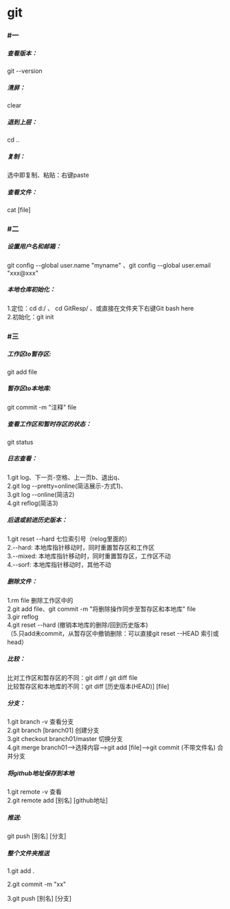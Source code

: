 # git

### #一

##### 查看版本：

git --version

##### 清屏：

clear

##### 退到上层：

cd ..

##### 复制：

选中即复制、粘贴：右键paste

##### 查看文件：

cat [file]



### #二

##### 设置用户名和邮箱：

git config --global user.name "myname" 、git config --global user.email "xxx@xxx"<br>

##### 本地仓库初始化：<br>

1.定位：cd d:/ 、 cd GitResp/ 、或直接在文件夹下右键Git bash here<br>
2.初始化：git init<br>



### #三

##### 工作区to暂存区: 

git add file

##### 暂存区to本地库:

 git commit -m "注释" file

##### 查看工作区和暂时存区的状态：

git status

##### 日志查看：

1.git log、下一页-空格、上一页b、退出q、<br>
2.git log --pretty=online(简洁展示-方式1)、<br>
3.git log --online(简洁2)<br>
4.git reflog(简洁3)<br>

##### 后退或前进历史版本：

1.git reset --hard 七位索引号（relog里面的）<br>
2.--hard: 本地库指针移动时，同时重置暂存区和工作区<br>
3.--mixed: 本地库指针移动时，同时重置暂存区，工作区不动<br>
4.--sorf: 本地库指针移动时，其他不动<br>

##### 删除文件：

1.rm file 删除工作区中的<br>
2.git add file、git commit -m "将删除操作同步至暂存区和本地库" file<br>
3.gir reflog<br>
4.git reset --hard (撤销本地库的删除/回到历史版本)<br>
（5.只add未commit，从暂存区中撤销删除：可以直接git reset --HEAD 索引或head）<br>

##### 比较：

比对工作区和暂存区的不同：git diff / git diff file<br>
比较暂存区和本地库的不同：git diff [历史版本(HEAD)] [file]<br>

##### 分支：

1.git branch -v 查看分支<br>
2.git branch [branch01] 创建分支<br>
3.git checkout branch01/master 切换分支<br>
4.git merge branch01-->选择内容-->git add [file]-->git commit (不带文件名) 合并分支<br>

##### 将github地址保存到本地

1.git remote -v 查看<br>
2.git remote add [别名]  [github地址]<br>

##### 推送: 

git push [别名] [分支]<br>

##### 整个文件夹推送

1.git add .<br>

2.git commit -m "xx"<br>

3.git push [别名] [分支]<br>

